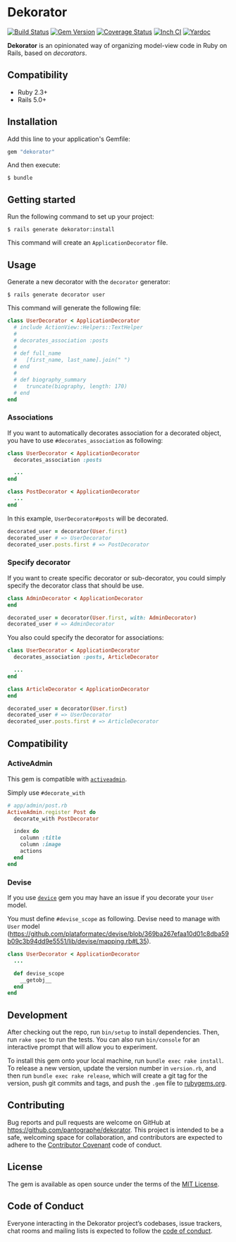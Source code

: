 # Dekorator

[![Build Status](https://travis-ci.org/pantographe/dekorator.svg?branch=master)](https://travis-ci.org/pantographe/dekorator)
[![Gem Version](https://badge.fury.io/rb/dekorator.svg)](https://rubygems.org/gems/dekorator)
[![Coverage Status](https://coveralls.io/repos/github/pantographe/dekorator/badge.svg)](https://coveralls.io/github/pantographe/dekorator)
[![Inch CI](https://inch-ci.org/github/pantographe/dekorator.svg?branch=master)](https://inch-ci.org/github/pantographe/dekorator)
[![Yardoc](https://img.shields.io/badge/doc-yardoc-blue.svg)](https://www.rubydoc.info/github/pantographe/dekorator/master)

**Dekorator** is an opinionated way of organizing model-view code in Ruby on Rails, based on _decorators_.

## Compatibility

* Ruby 2.3+
* Rails 5.0+


## Installation

Add this line to your application's Gemfile:

```ruby
gem "dekorator"
```

And then execute:

    $ bundle


## Getting started

Run the following command to set up your project:

    $ rails generate dekorator:install

This command will create an `ApplicationDecorator` file.


## Usage

Generate a new decorator with the `decorator` generator:

    $ rails generate decorator user

This command will generate the following file:

```ruby
class UserDecorator < ApplicationDecorator
  # include ActionView::Helpers::TextHelper
  #
  # decorates_association :posts
  #
  # def full_name
  #   [first_name, last_name].join(" ")
  # end
  #
  # def biography_summary
  #   truncate(biography, length: 170)
  # end
end
```

### Associations

If you want to automatically decorates association for a decorated object,
you have to use `#decorates_association` as following:

```ruby
class UserDecorator < ApplicationDecorator
  decorates_association :posts

  ...
end

class PostDecorator < ApplicationDecorator
  ...
end
```

In this example, `UserDecorator#posts` will be decorated.

```ruby
decorated_user = decorator(User.first)
decorated_user # => UserDecorator
decorated_user.posts.first # => PostDecorator
```

### Specify decorator

If you want to create specific decorator or sub-decorator, you could simply 
specify the decorator class that should be use.

```ruby
class AdminDecorator < ApplicationDecorator
end

decorated_user = decorator(User.first, with: AdminDecorator)
decorated_user # => AdminDecorator
```

You also could specify the decorator for associations:

```ruby
class UserDecorator < ApplicationDecorator
  decorates_association :posts, ArticleDecorator

  ...
end

class ArticleDecorator < ApplicationDecorator
end

decorated_user = decorator(User.first)
decorated_user # => UserDecorator
decorated_user.posts.first # => ArticleDecorator
```

## Compatibility

### ActiveAdmin

This gem is compatible with [`activeadmin`][activeadmin].

Simply use `#decorate_with`

```ruby
# app/admin/post.rb
ActiveAdmin.register Post do
  decorate_with PostDecorator

  index do
    column :title
    column :image
    actions
  end
end
```

### Devise

If you use [`device`][devise] gem you may have an issue if you decorate your
`User` model.

You must define `#devise_scope` as following. Devise need to manage with
`User` model (https://github.com/plataformatec/devise/blob/369ba267efaa10d01c8dba59b09c3b94dd9e5551/lib/devise/mapping.rb#L35).

```ruby
class UserDecorator < ApplicationDecorator
  ...

  def devise_scope
    __getobj__
  end
end
```


## Development

After checking out the repo, run `bin/setup` to install dependencies. Then, run `rake spec` to run the tests. You can also run `bin/console` for an interactive prompt that will allow you to experiment.

To install this gem onto your local machine, run `bundle exec rake install`. To release a new version, update the version number in `version.rb`, and then run `bundle exec rake release`, which will create a git tag for the version, push git commits and tags, and push the `.gem` file to [rubygems.org](https://rubygems.org).

## Contributing

Bug reports and pull requests are welcome on GitHub at https://github.com/pantographe/dekorator. This project is intended to be a safe, welcoming space for collaboration, and contributors are expected to adhere to the [Contributor Covenant](http://contributor-covenant.org) code of conduct.

## License

The gem is available as open source under the terms of the [MIT License](https://opensource.org/licenses/MIT).

## Code of Conduct

Everyone interacting in the Dekorator project’s codebases, issue trackers, chat rooms and mailing lists is expected to follow the [code of conduct](https://github.com/pantographe/dekorator/blob/master/CODE_OF_CONDUCT.md).

[activeadmin]: https://activeadmin.info/11-decorators.html
[devise]: https://github.com/plataformatec/devise/
